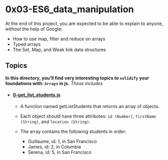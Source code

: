 # 0x03-ES6_data_manipulation

At the end of this project, you are expected to be able to explain to anyone, without the help of Google:

- How to use map, filter and reduce on arrays
- Typed arrays
- The Set, Map, and Weak link data structures

## Topics
**In this directory, you'll find very interesting topics to `solidify` your foundations with: `Arrays` in js.**
*These includes*

- #### [0-get_list_students.js](0-get_list_students.js)
  - A function named getListStudents that returns an array of objects.

  - Each object should have three attributes: `id (Number)`, `firstName (String)`, and `location (String)`.

  - The array contains the following students in order:
  
    - Guillaume, id: 1, in San Francisco
    - James, id: 2, in Columbia
    - Serena, id: 5, in San Francisco
